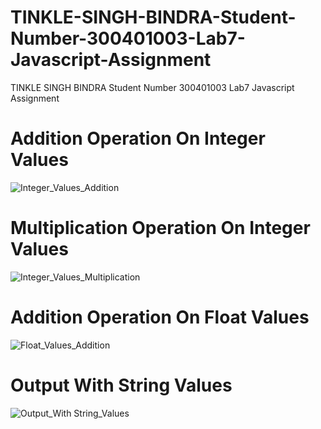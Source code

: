 # TINKLE-SINGH-BINDRA-Student-Number-300401003-Lab7-Javascript-Assignment
TINKLE SINGH BINDRA Student Number 300401003 Lab7 Javascript Assignment


# Addition Operation On Integer Values

![Integer_Values_Addition](https://github.com/user-attachments/assets/fa3be2e4-393a-48b3-8eff-784519c48df5)


# Multiplication Operation On Integer Values

![Integer_Values_Multiplication](https://github.com/user-attachments/assets/a5370999-5597-498f-be71-b60e14096e05)


# Addition Operation On Float Values

![Float_Values_Addition](https://github.com/user-attachments/assets/104b22e6-e17c-4745-bf15-d279c5c38156)


# Output With String Values

![Output_With String_Values](https://github.com/user-attachments/assets/0d0bf7fd-c952-4278-b7d2-b78ad47c9fd4)
